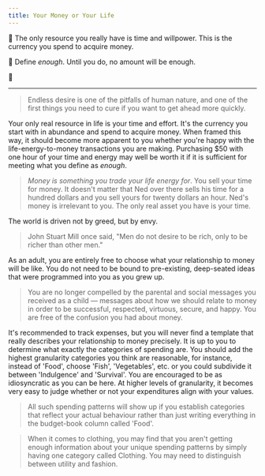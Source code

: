 ```yaml
---
title: Your Money or Your Life
---
```


💎 The only resource you really have is time and willpower. This is the currency you spend to acquire money.

💎 Define *enough*. Until you do, no amount will be enough.

💎 

---

> Endless desire is one of the pitfalls of human nature, and one of the first things you need to cure if you want to get ahead more quickly.

Your only real resource in life is your time and effort. It's the currency you start with in abundance and spend to acquire money. When framed this way, it should become more apparent to you whether you're happy with the life-energy-to-money transactions you are making. Purchasing $50 with one hour of your time and energy may well be worth it if it is sufficient for meeting what you define as *enough*.
> *Money is something you trade your life energy for*. You sell your time for money. It doesn't matter that Ned over there sells his time for a hundred dollars and you sell yours for twenty dollars an hour. Ned's money is irrelevant to you. The only real asset you have is your time.

The world is driven not by greed, but by envy.
> John Stuart Mill once said, "Men do not desire to be rich, only to be richer than other men."

As an adult, you are entirely free to choose what your relationship to money will be like. You do not need to be bound to pre-existing, deep-seated ideas that were programmed into you as you grew up.
> You are no longer compelled by the parental and social messages you received as a child — messages about how we should relate to money in order to be successful, respected, virtuous, secure, and happy. You are free of the confusion you had about money.

It's recommended to track expenses, but you will never find a template that really describes your relationship to money precisely. It is up to you to determine what exactly the categories of spending are. You should add the highest granularity categories you think are reasonable, for instance, instead of 'Food', choose 'Fish', 'Vegetables', etc. or you could subdivide it between 'Indulgence' and 'Survival'. You are encouraged to be as idiosyncratic as you can be here. At higher levels of granularity, it becomes very easy to judge whether or not your expenditures align with your values.
> All such spending patterns will show up if you establish categories that reflect your actual behaviour rather than just writing everything in the budget-book column called 'Food'.

> When it comes to clothing, you may find that you aren't getting enough information about your unique spending patterns by simply having one category called Clothing. You may need to distinguish between utility and fashion.


